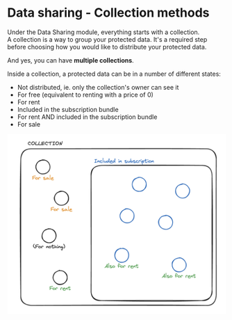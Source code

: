 # Data sharing - Collection methods

Under the Data Sharing module, everything starts with a collection.  
A collection is a way to group your protected data. It's a required step before
choosing how you would like to distribute your protected data.

And yes, you can have **multiple collections**.

Inside a collection, a protected data can be in a number of different states:

- Not distributed, ie. only the collection's owner can see it
- For free (equivalent to renting with a price of 0)
- For rent
- Included in the subscription bundle
- For rent AND included in the subscription bundle
- For sale

![Data Sharing collection](inside-a-collection.png)
